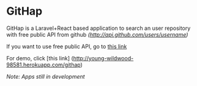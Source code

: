# GitHap

GitHap is a Laravel+React based application to search an user repository with free public API from github *(http://api.github.com/users/username)* 

If you want to use free public API, go to [this link](https://github.com/toddmotto/public-apis)

For demo, click [this link] (http://young-wildwood-98581.herokuapp.com/githap)

*Note: Apps still in development*
